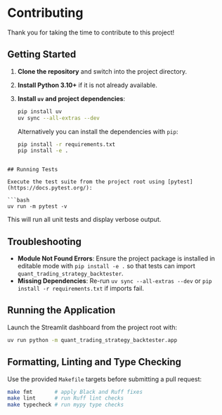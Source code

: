 # Contributing

Thank you for taking the time to contribute to this project!

## Getting Started

1. **Clone the repository** and switch into the project directory.
2. **Install Python 3.10+** if it is not already available.
3. **Install `uv` and project dependencies**:

   ```bash
   pip install uv
   uv sync --all-extras --dev
   ```

   Alternatively you can install the dependencies with `pip`:

   ```bash
   pip install -r requirements.txt
   pip install -e .
 ```

## Running Tests

Execute the test suite from the project root using [pytest](https://docs.pytest.org/):

```bash
uv run -m pytest -v
```

This will run all unit tests and display verbose output.

## Troubleshooting

* **Module Not Found Errors**: Ensure the project package is installed in
  editable mode with `pip install -e .` so that tests can import
  `quant_trading_strategy_backtester`.
* **Missing Dependencies**: Re-run `uv sync --all-extras --dev` or
  `pip install -r requirements.txt` if imports fail.

## Running the Application

Launch the Streamlit dashboard from the project root with:

```bash
uv run python -m quant_trading_strategy_backtester.app
```

## Formatting, Linting and Type Checking

Use the provided `Makefile` targets before submitting a pull request:

```bash
make fmt       # apply Black and Ruff fixes
make lint      # run Ruff lint checks
make typecheck # run mypy type checks
```
